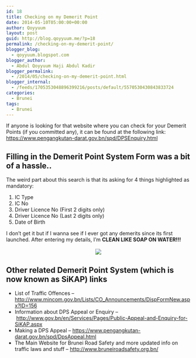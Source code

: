 ```yaml
---
id: 18
title: Checking on my Demerit Point
date: 2014-05-10T05:00:00+00:00
author: Qoyyuum
layout: post
guid: http://blog.qoyyuum.me/?p=18
permalink: /checking-on-my-demerit-point/
blogger_blog:
  - qoyyuum.blogspot.com
blogger_author:
  - Abdul Qoyyuum Haji Abdul Kadir
blogger_permalink:
  - /2014/05/checking-on-my-demerit-point.html
blogger_internal:
  - /feeds/1705353048896399216/posts/default/5570530430843833724
categories:
  - Brunei
tags:
  - Brunei
---
```

If anyone is looking for that website where you can check for your Demerit Points (if you committed any), it can be found at the following link:  
<https://www.pengangkutan-darat.gov.bn/spd/DPSEnquiry.html>

## Filling in the Demerit Point System Form was a bit of a hassle..

The weird part about this search is that its asking for 4 things highlighted as mandatory:

  1. IC Type
  2. IC No
  3. Driver Licence No (First 2 digits only)
  4. Driver Licence No (Last 2 digits only)
  5. Date of Birth

<div>
  I don&#8217;t get it but if I wanna see if I ever got any demerits since its first launched. After entering my details, I&#8217;m <b>CLEAN LIKE SOAP ON WATER!!!</b>
</div>

<div>
  <b><br /></b>
</div>

<div style="clear: both; text-align: center;">
  <a href="http://i1.wp.com/blog.qoyyuum.me/wp-content/uploads/2014/05/DPS.png" style="margin-left: 1em; margin-right: 1em;"><img border="0" src="http://i1.wp.com/blog.qoyyuum.me/wp-content/uploads/2014/05/DPS.png?resize=640%2C329" data-recalc-dims="1" /></a>
</div>

<div style="clear: both; text-align: center;">
</div>

<h2 style="clear: both; text-align: left;">
  Other related Demerit Point System (which is now known as SiKAP) links
</h2>

<div>
  <ul>
    <li>
      List of Traffic Offences &#8211; <a href="http://www.mincom.gov.bn/Lists/CO_Announcements/DispFormNew.aspx?ID=156">http://www.mincom.gov.bn/Lists/CO_Announcements/DispFormNew.aspx?ID=156</a>
    </li>
    <li>
      Information about DPS Appeal or Enquiry &#8211;&nbsp;<a href="http://www.gov.bn/en/Services/Pages/Public-Appeal-and-Enquiry-for-SiKAP.aspx">http://www.gov.bn/en/Services/Pages/Public-Appeal-and-Enquiry-for-SiKAP.aspx</a>
    </li>
    <li>
      Making a DPS Appeal &#8211; <a href="https://www.pengangkutan-darat.gov.bn/spd/DpsAppeal.html">https://www.pengangkutan-darat.gov.bn/spd/DpsAppeal.html</a>
    </li>
    <li>
      The Main Website for Brunei Road Safety and more updated info on traffic laws and stuff &#8211;&nbsp;<a href="http://www.bruneiroadsafety.org.bn/">http://www.bruneiroadsafety.org.bn/</a>
    </li>
  </ul>
</div>

<div>
  <b><br /></b>
</div>